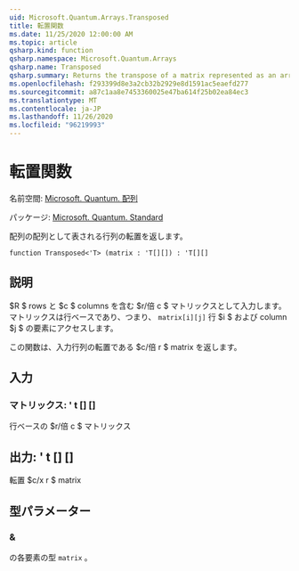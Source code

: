 ```yaml
---
uid: Microsoft.Quantum.Arrays.Transposed
title: 転置関数
ms.date: 11/25/2020 12:00:00 AM
ms.topic: article
qsharp.kind: function
qsharp.namespace: Microsoft.Quantum.Arrays
qsharp.name: Transposed
qsharp.summary: Returns the transpose of a matrix represented as an array of arrays.
ms.openlocfilehash: f293399d8e3a2cb32b2929e8d1591ac5eaefd277
ms.sourcegitcommit: a87c1aa8e7453360025e47ba614f25b02ea84ec3
ms.translationtype: MT
ms.contentlocale: ja-JP
ms.lasthandoff: 11/26/2020
ms.locfileid: "96219993"
---
```

# <a name="transposed-function"></a>転置関数

名前空間: [Microsoft. Quantum. 配列](xref:Microsoft.Quantum.Arrays)

パッケージ: [Microsoft. Quantum. Standard](https://nuget.org/packages/Microsoft.Quantum.Standard)


配列の配列として表される行列の転置を返します。

```qsharp
function Transposed<'T> (matrix : 'T[][]) : 'T[][]
```


## <a name="description"></a>説明

$R $ rows と $c $ columns を含む $r/倍 c $ マトリックスとして入力します。  マトリックスは行ベースであり、つまり、 `matrix[i][j]` 行 $i $ および column $j $ の要素にアクセスします。

この関数は、入力行列の転置である $c/倍 r $ matrix を返します。

## <a name="input"></a>入力

### <a name="matrix--t"></a>マトリックス: ' t [] []

行ベースの $r/倍 c $ マトリックス



## <a name="output--t"></a>出力: ' t [] []

転置 $c/x r $ matrix

## <a name="type-parameters"></a>型パラメーター

### <a name="t"></a>&

の各要素の型 `matrix` 。